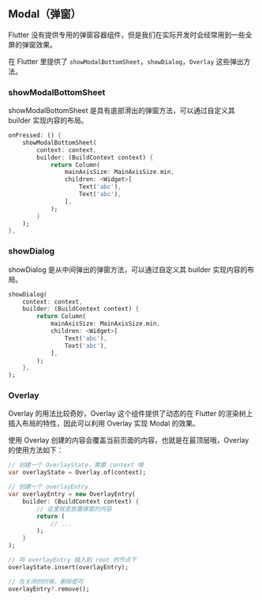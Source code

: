 
## Modal（弹窗）
Flutter 没有提供专用的弹窗容器组件，但是我们在实际开发时会经常用到一些全屏的弹窗效果。

在 Flutter 里提供了 `showModalBottomSheet`，`showDialog`，`Overlay` 这些弹出方法。

### showModalBottomSheet
showModalBottomSheet 是具有底部滑出的弹窗方法，可以通过自定义其 builder 实现内容的布局。

```dart
onPressed: () {
    showModalBottomSheet(
        context: context,
        builder: (BuildContext context) {
            return Column(
                mainAxisSize: MainAxisSize.min,
                children: <Widget>[
                    Text('abc'),
                    Text('abc'),
                ],
            );
        }
    );
},
```

### showDialog
showDialog 是从中间弹出的弹窗方法，可以通过自定义其 builder 实现内容的布局。

```dart
showDialog(
    context: context,
    builder: (BuildContext context) {
        return Column(
            mainAxisSize: MainAxisSize.min,
            children: <Widget>[
                Text('abc'),
                Text('abc'),
            ],
        );
    },
);
```

### Overlay
Overlay 的用法比较奇妙，Overlay 这个组件提供了动态的在 Flutter 的渲染树上插入布局的特性，因此可以利用 Overlay 实现 Modal 的效果。

使用 Overlay 创建的内容会覆盖当前页面的内容，也就是在最顶层哦，Overlay 的使用方法如下：

```dart
// 创建一个 OverlayState，需要 context 哦
var overlayState = Overlay.of(context);

// 创建一个 overlayEntry
var overlayEntry = new OverlayEntry(
    builder: (BuildContext context) {
        // 这里就是放置弹窗的内容
        return (
            // ...
        );
    }
);

// 将 overlayEntry 插入到 root 的节点下
overlayState.insert(overlayEntry);

// 在关闭的时候，删除即可
overlayEntry?.remove();
```